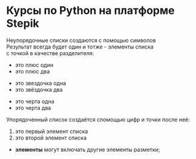 # Курсы по Python на платформе Stepik

Неупорядочные списки создаются с помощью символов  
Результат всегда будет один и тотже - элементы списка  
с точкой в качестве разделителя:
+ это плюс один
+ это плюс два

* это звездочка одна
* это звёздочка два

- это черта одна
- это черта два

Упорядоченный список создаётся спомощью цифр и точки после неё:
1. это первый элемент списка
2. это второй элемент списка
- **элементы** могут включать другие элементы разметки;